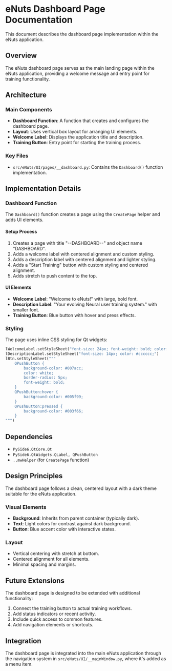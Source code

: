 # eNuts Dashboard Page Documentation

This document describes the dashboard page implementation within the eNuts application.

## Overview

The eNuts dashboard page serves as the main landing page within the eNuts application, providing a welcome message and entry point for training functionality.

## Architecture

### Main Components

- **Dashboard Function**: A function that creates and configures the dashboard page.
- **Layout**: Uses vertical box layout for arranging UI elements.
- **Welcome Label**: Displays the application title and description.
- **Training Button**: Entry point for starting the training process.

### Key Files

- `src/eNuts/UI/pages/__dashboard.py`: Contains the `Dashboard()` function implementation.

## Implementation Details

### Dashboard Function

The `Dashboard()` function creates a page using the `CreatePage` helper and adds UI elements.

#### Setup Process

1. Creates a page with title "--DASHBOARD--" and object name "DASHBOARD".
2. Adds a welcome label with centered alignment and custom styling.
3. Adds a description label with centered alignment and lighter styling.
4. Adds a "Start Training" button with custom styling and centered alignment.
5. Adds stretch to push content to the top.

#### UI Elements

- **Welcome Label**: "Welcome to eNuts!" with large, bold font.
- **Description Label**: "Your evolving Neural user training system." with smaller font.
- **Training Button**: Blue button with hover and press effects.

### Styling

The page uses inline CSS styling for Qt widgets:

```python
lWelcomeLabel.setStyleSheet("font-size: 24px; font-weight: bold; color: #f0f0f0;")
lDescriptionLabel.setStyleSheet("font-size: 14px; color: #cccccc;")
lBtn.setStyleSheet("""
    QPushButton {
        background-color: #007acc;
        color: white;
        border-radius: 5px;
        font-weight: bold;
    }
    QPushButton:hover {
        background-color: #005f99;
    }
    QPushButton:pressed {
        background-color: #003f66;
    }
""")
```

## Dependencies

- `PySide6.QtCore.Qt`
- `PySide6.QtWidgets.QLabel, QPushButton`
- `..mwHelper` (for `CreatePage` function)

## Design Principles

The dashboard page follows a clean, centered layout with a dark theme suitable for the eNuts application.

### Visual Elements

- **Background**: Inherits from parent container (typically dark).
- **Text**: Light colors for contrast against dark background.
- **Button**: Blue accent color with interactive states.

### Layout

- Vertical centering with stretch at bottom.
- Centered alignment for all elements.
- Minimal spacing and margins.

## Future Extensions

The dashboard page is designed to be extended with additional functionality:

1. Connect the training button to actual training workflows.
2. Add status indicators or recent activity.
3. Include quick access to common features.
4. Add navigation elements or shortcuts.

## Integration

The dashboard page is integrated into the main eNuts application through the navigation system in `src/eNuts/UI/__mainWindow.py`, where it's added as a menu item.
